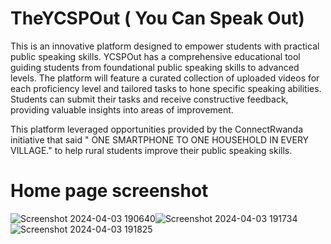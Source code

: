 <h1 >TheYCSPOut ( You Can Speak Out)</h1> This is an innovative platform designed to empower students with practical public speaking skills. YCSPOut has a comprehensive educational tool guiding students from foundational public speaking skills to advanced levels. The platform will feature a curated collection of uploaded videos for each proficiency level and tailored tasks to hone specific speaking abilities. Students can submit their tasks and receive constructive feedback, providing valuable insights into areas of improvement.

This platform  leveraged opportunities provided by the ConnectRwanda initiative that said " ONE SMARTPHONE TO ONE HOUSEHOLD IN EVERY VILLAGE." to help rural students improve their public speaking skills.

<h1 >Home page screenshot</h1>


 
![Screenshot 2024-04-03 190640](https://github.com/n-uwayo/YCSPout/assets/122350054/dd17022f-7d91-42e8-a80c-b6cd89178608)![Screenshot 2024-04-03 191734](https://github.com/n-uwayo/YCSPout/assets/122350054/0e8a4659-1b7b-4d91-8b67-b1a57feae206)![Screenshot 2024-04-03 191825](https://github.com/n-uwayo/YCSPout/assets/122350054/80184cad-f667-41e0-8a55-faefd587347a)
